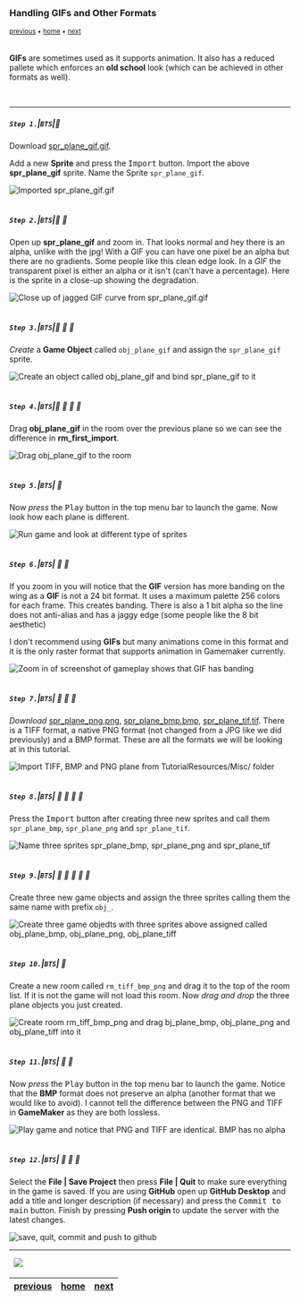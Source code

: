 <img src="https://via.placeholder.com/1000x4/45D7CA/45D7CA" alt="drawing" height="4px"/>

### Handling GIFs and Other Formats

<sub>[previous](../handling-jpg/README.md#user-content-handling-jpgs) • [home](../README.md#user-content-gms2-background-tiles--sprites---table-of-contents) • [next](../raster-vector/README.md#user-content-raster-and-vector)</sub>

<img src="https://via.placeholder.com/1000x4/45D7CA/45D7CA" alt="drawing" height="4px"/>

**GIFs** are sometimes used as it supports animation.  It also has a reduced pallete which enforces an **old school** look (which can be achieved in other formats as well).  

<br>

---


##### `Step 1.`\|`BTS`|:small_blue_diamond:

Download [spr_plane_gif.gif](../Assets/GIF/spr_plane_gif.gif).

Add a new **Sprite** and press the <kbd>Import</kbd> button. Import the above **spr_plane_gif** sprite.  Name the Sprite `spr_plane_gif`. 

![Imported spr_plane_gif.gif](images/ImportSprPlaneGif.png)

<img src="https://via.placeholder.com/500x2/45D7CA/45D7CA" alt="drawing" height="2px" alt = ""/>

##### `Step 2.`\|`BTS`|:small_blue_diamond: :small_blue_diamond: 

Open up **spr_plane_gif** and zoom in. That looks normal and hey there is an alpha, unlike with the jpg! With a GIF you can have one pixel be an alpha but there are no gradients. Some people like this clean edge look.  In a *GIF* the transparent pixel is either an alpha or it isn't (can't have a percentage). Here is the sprite in a close-up showing the degradation.

![Close up of jagged GIF curve from spr_plane_gif.gif](images/ZoomIntoGIFSprEdge.png)

<img src="https://via.placeholder.com/500x2/45D7CA/45D7CA" alt="drawing" height="2px" alt = ""/>

##### `Step 3.`\|`BTS`|:small_blue_diamond: :small_blue_diamond: :small_blue_diamond:

*Create* a **Game Object** called `obj_plane_gif` and assign the `spr_plane_gif` sprite.

![Create an object called obj_plane_gif and bind spr_plane_gif to it](images/ObjPlaneGif.png)

<img src="https://via.placeholder.com/500x2/45D7CA/45D7CA" alt="drawing" height="2px" alt = ""/>

##### `Step 4.`\|`BTS`|:small_blue_diamond: :small_blue_diamond: :small_blue_diamond: :small_blue_diamond:

Drag **obj_plane_gif** in the room over the previous plane so we can see the difference in **rm_first_import**.

![Drag obj_plane_gif to the room](images/DragGIFInRoom.png)

<img src="https://via.placeholder.com/500x2/45D7CA/45D7CA" alt="drawing" height="2px" alt = ""/>

##### `Step 5.`\|`BTS`| :small_orange_diamond:

Now *press* the <kbd>Play</kbd> button in the top menu bar to launch the game. Now look how each plane is different.

![Run game and look at different type of sprites](images/GifAndJPGGameroom.png)

<img src="https://via.placeholder.com/500x2/45D7CA/45D7CA" alt="drawing" height="2px" alt = ""/>

##### `Step 6.`\|`BTS`| :small_orange_diamond: :small_blue_diamond:

If you zoom in you will notice that the **GIF** version has more banding on the wing as a **GIF** is not a 24 bit format. It uses a maximum palette 256 colors for each frame.  This creates banding. There is also a 1 bit alpha so the line does not anti-alias and has a jaggy edge (some people like the 8 bit aesthetic) 

 I don't recommend using **GIFs** but many animations come in this format and it is the only raster format that supports animation in Gamemaker currently.

![Zoom in of screenshot of gameplay shows that GIF has banding](images/SharpGIFEdge.png)

<img src="https://via.placeholder.com/500x2/45D7CA/45D7CA" alt="drawing" height="2px" alt = ""/>

##### `Step 7.`\|`BTS`| :small_orange_diamond: :small_blue_diamond: :small_blue_diamond:

*Download* [spr_plane_png.png](../Assets/Misc/spr_plane_png.png), [spr_plane_bmp.bmp](../Assets/Misc/spr_plane_bmp.bmp), [spr_plane_tif.tif](../Assets/Misc/spr_plane_tif.tif).  There is a TIFF format, a native PNG format (not changed from a JPG like we did previously) and a BMP format.  These are all the formats we will be looking at in this tutorial.

![Import TIFF, BMP and PNG plane from TutorialResources/Misc/ folder](images/ImportBMPpngTIF.png)

<img src="https://via.placeholder.com/500x2/45D7CA/45D7CA" alt="drawing" height="2px" alt = ""/>

##### `Step 8.`\|`BTS`| :small_orange_diamond: :small_blue_diamond: :small_blue_diamond: :small_blue_diamond:

Press the <kbd>Import</kbd> button after creating three new sprites and call them `spr_plane_bmp`, `spr_plane_png` and `spr_plane_tif`.

![Name three sprites spr_plane_bmp, spr_plane_png and spr_plane_tif](images/ImportThreeFormatSprites.png)

<img src="https://via.placeholder.com/500x2/45D7CA/45D7CA" alt="drawing" height="2px" alt = ""/>

##### `Step 9.`\|`BTS`| :small_orange_diamond: :small_blue_diamond: :small_blue_diamond: :small_blue_diamond: :small_blue_diamond:

Create three new game objects and assign the three sprites calling them the same name with prefix `obj_`.

![Create three game objedts with three sprites above assigned called obj_plane_bmp, obj_plane_png, obj_plane_tiff](images/CreateThreePlaneObjects.png)

<img src="https://via.placeholder.com/500x2/45D7CA/45D7CA" alt="drawing" height="2px" alt = ""/>

##### `Step 10.`\|`BTS`| :large_blue_diamond:

Create a new room called `rm_tiff_bmp_png` and drag it to the top of the room list.  If it is not the game will not load this room.  Now *drag and drop* the three plane objects you just created.
        
![Create room rm_tiff_bmp_png and drag bj_plane_bmp, obj_plane_png and obj_plane_tiff into it](images/CreateNewRoomAddThreeObjects.png)

<img src="https://via.placeholder.com/500x2/45D7CA/45D7CA" alt="drawing" height="2px" alt = ""/>

##### `Step 11.`\|`BTS`| :large_blue_diamond: :small_blue_diamond: 

Now *press* the <kbd>Play</kbd> button in the top menu bar to launch the game. Notice that the **BMP** format does not preserve an alpha (another format that we would like to avoid).  I cannot tell the difference between the PNG and TIFF in **GameMaker** as they are both lossless.

![Play game and notice that PNG and TIFF are identical.  BMP has no alpha](images/ThreePlanesInGame.png)

<img src="https://via.placeholder.com/500x2/45D7CA/45D7CA" alt="drawing" height="2px" alt = ""/>


##### `Step 12.`\|`BTS`| :large_blue_diamond: :small_blue_diamond: :small_blue_diamond: 

Select the **File | Save Project** then press **File | Quit** to make sure everything in the game is saved. If you are using **GitHub** open up **GitHub Desktop** and add a title and longer description (if necessary) and press the <kbd>Commit to main</kbd> button. Finish by pressing **Push origin** to update the server with the latest changes.

![save, quit, commit and push to github](images/GitHub.png)

___

<img src="https://via.placeholder.com/1000x4/dba81a/dba81a" alt="drawing" height="4px" alt = ""/>

<img src="https://via.placeholder.com/1000x100/45D7CA/000000/?text=Next Up - Raster and Vector">

<img src="https://via.placeholder.com/1000x4/dba81a/dba81a" alt="drawing" height="4px" alt = ""/>

| [previous](../handling-jpg/README.md#user-content-handling-jpgs)| [home](../README.md#user-content-gms2-background-tiles--sprites---table-of-contents) | [next](../raster-vector/README.md#user-content-raster-and-vector)|
|---|---|---|
